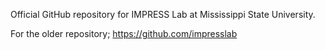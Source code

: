 Official GitHub repository for IMPRESS Lab at Mississippi State University.

For the older repository; https://github.com/impresslab

<!---
msuimpress/msuimpress is a ✨ special ✨ repository because its `README.md` (this file) appears on your GitHub profile.
You can click the Preview link to take a look at your changes.
--->

